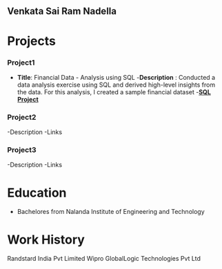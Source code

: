 ## Venkata Sai Ram Nadella
# Projects
### Project1
- **Title**: Financial Data - Analysis using SQL
-**Description** : Conducted a data analysis exercise using SQL and derived high-level insights from the data. For this analysis, I created a sample financial dataset
-**[SQL Project](https://github.com/Venkatasr665/FinancialData-Analysis-using-SQL?tab=readme-ov-file#financial-data---analysis-using-sql)**

### Project2
-Description
-Links

### Project3
-Description
-Links

# Education
- Bachelores from Nalanda Institute of Engineering and Technology

# Work History
Randstard India Pvt Limited
Wipro
GlobalLogic Technologies Pvt Ltd
